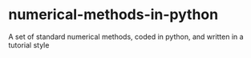 # numerical-methods-in-python
A set of standard numerical methods, coded in python, and written in a tutorial style
